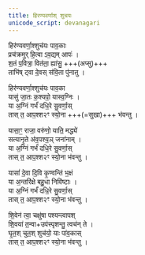 ```yaml
---
title: हिरण्यवर्णाश् शुचयः
unicode_script: devanagari
---
```


हिर॑ण्यवर्णा॒श्शुच॑यः पाव॒काः  
प्रच॑क्रमुर् ‌हि॒त्वा ऽव॒द्यम् आपः॑ ।  
श॒तं प॒वित्रा॒ वित॑ता॒ ह्या॑सु॒ +++(अप्सु)+++  
ताभि॑ष् ट्वा दे॒वस् स॑वि॒ता पु॑नातु । 

हिर॑ण्यवर्णा॒श्शुच॑यः पाव॒का  
यासु॑ जा॒तः क॒श्यपो॒ यास्व॒ग्निः ।  
या अ॒ग्निं गर्भं॑ दधि॒रे सु॒वर्णा॒स्  
तास् त॒ आप॒श्श२ꣳ स्यो॒ना +++(=सुखा)+++ भ॑वन्तु । 

यासा॒ꣳ॒ राजा॒ वरु॑णो॒ याति॒ मद्ध्ये॑  
सत्यानृ॒ते अ॑व॒पश्य॒ञ् जना॑नाम् ।  
या अ॒ग्निं गर्भं॑ दधि॒रे सु॒वर्णा॒स्  
तास् त॒ आप॒श्श२ꣳ स्यो॒ना भ॑वन्तु । 

यासां॑ दे॒वा दि॒वि कृ॒ण्वन्ति॑ भ॒क्षं  
या अ॒न्तरि॑क्षे बहु॒धा निवि॑ष्टाः ।  
या अ॒ग्निं गर्भं॑ दधि॒रे सु॒वर्णा॒स्  
तास् त॒ आप॒श्श२ꣳ स्यो॒ना भ॑वन्तु ।  

शि॒वेन॑ त्वा॒ चक्षु॑षा पश्यन्त्वापश्  
शि॒वया॑ त॒न्वा+उप॑स्पृशन्तु॒ त्वच॑न् ते ।  
घृ॒त॒श् चुत॒श् शुच॑यो॒ याः पा॑व॒कास्  
तास् त॒ आप॒श्श२ꣳ स्यो॒ना भ॑वन्तु । 
